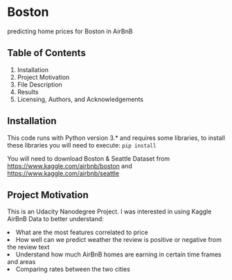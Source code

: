 # Boston
predicting home prices for Boston in AirBnB

## Table of Contents
1. Installation
2. Project Motivation
3. File Description
4. Results
5. Licensing, Authors, and Acknowledgements

## Installation
This code runs with Python version 3.* and requires some libraries, to install these libraries you will need to execute:
`pip install`

You will need to download Boston & Seattle Dataset from https://www.kaggle.com/airbnb/boston and https://www.kaggle.com/airbnb/seattle

## Project Motivation
This is an Udacity Nanodegree Project. I was interested in using Kaggle AirBnB Data to better understand:
<li> What are the most features correlated to price
<li> How well can we predict weather the review is positive or negative from the review text
<li> Understand how much AirBnB homes are earning in certain time frames and areas
<li> Comparing rates between the two cities
